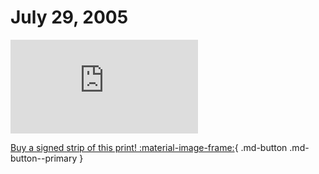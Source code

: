 # July 29, 2005

![](https://www.achewood.com/comic.php?date=07292005)

[Buy a signed strip of this print! :material-image-frame:](https://achewood-holiday-pop-up.myshopify.com/products/strip#07292005){ .md-button .md-button--primary }

